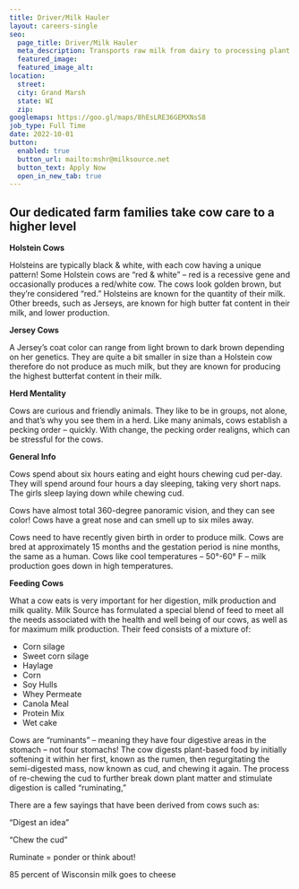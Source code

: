 ```yaml
---
title: Driver/Milk Hauler
layout: careers-single
seo:
  page_title: Driver/Milk Hauler
  meta_description: Transports raw milk from dairy to processing plant in a safe manner while ensuring proper techniques, principals, and procedures are followed which support the company’s policies, goals, and objectives.
  featured_image: 
  featured_image_alt:
location:
  street: 
  city: Grand Marsh
  state: WI
  zip:
googlemaps: https://goo.gl/maps/8hEsLRE36GEMXNsS8
job_type: Full Time
date: 2022-10-01
button:
  enabled: true
  button_url: mailto:mshr@milksource.net
  button_text: Apply Now
  open_in_new_tab: true
---
```


## Our dedicated farm families take cow care to a higher level

**Holstein Cows**

Holsteins are typically black & white, with each cow having a unique pattern! Some Holstein cows are “red & white” – red is a recessive gene and occasionally produces a red/white cow. The cows look golden brown, but they’re considered “red.” Holsteins are known for the quantity of their milk. Other breeds, such as Jerseys, are known for high butter fat content in their milk, and lower production.

**Jersey Cows**

A Jersey’s coat color can range from light brown to dark brown depending on her genetics.  They are quite a bit smaller in size than a Holstein cow therefore do not produce as much milk, but they are known for producing the highest butterfat content in their milk.

**Herd Mentality**

Cows are curious and friendly animals. They like to be in groups, not alone, and that’s why you see them in a herd. Like many animals, cows establish a pecking order – quickly. With change, the pecking order realigns, which can be stressful for the cows. 

**General Info**

Cows spend about six hours eating and eight hours chewing cud per-day. They will spend around four hours a day sleeping, taking very short naps. The girls sleep laying down while chewing cud.

Cows have almost total 360-degree panoramic vision, and they can see color! Cows have a great nose and can smell up to six miles away.

Cows need to have recently given birth in order to produce milk. Cows are bred at approximately 15 months and the gestation period is nine months, the same as a human. Cows like cool temperatures – 50°-60° F – milk production goes down in high temperatures.

**Feeding Cows**

What a cow eats is very important for her digestion, milk production and milk quality. Milk Source has formulated a special blend of feed to meet all the needs associated with the health and well being of our cows, as well as for maximum milk production. Their feed consists of a mixture of:

* Corn silage
* Sweet corn silage
* Haylage
* Corn
* Soy Hulls
* Whey Permeate
* Canola Meal
* Protein Mix
* Wet cake

Cows are “ruminants” – meaning they have four digestive areas in the stomach – not four stomachs! The cow digests plant-based food by initially softening it within her first, known as the rumen, then regurgitating the semi-digested mass, now known as cud, and chewing it again. The process of re-chewing the cud to further break down plant matter and stimulate digestion is called “ruminating,”

There are a few sayings that have been derived from cows such as:

“Digest an idea”

“Chew the cud”

Ruminate = ponder or think about!

85 percent of Wisconsin milk goes to cheese